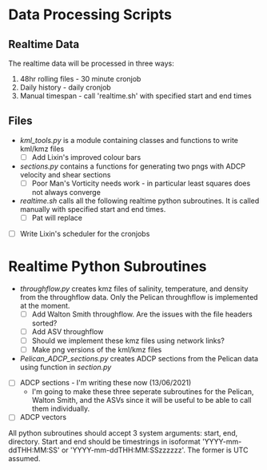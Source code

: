 # Data Processing Scripts

## Realtime Data

The realtime data will be processed in three ways:
1. 48hr rolling files - 30 minute cronjob
2. Daily history - daily cronjob
3. Manual timespan - call 'realtime.sh' with specified start and end times

## Files
* *kml_tools.py* is a module containing classes and functions to write kml/kmz files
  - [ ] Add Lixin's improved colour bars
* *sections.py* contains a functions for generating two pngs with ADCP velocity and shear sections
  - [ ] Poor Man's Vorticity needs work - in particular least squares does not always converge
* *realtime.sh* calls all the following realtime python subroutines. It is called manually with specified start and end times.
  - [ ] Pat will replace
* [ ] Write Lixin's scheduler for the cronjobs

# Realtime Python Subroutines
* *throughflow.py* creates kmz files of salinity, temperature, and density from the throughflow data. Only the Pelican throughflow is implemented at the moment.
  - [ ] Add Walton Smith throughflow. Are the issues with the file headers sorted?
  - [ ] Add ASV throughflow
  - [ ] Should we implement these kmz files using network links?
  - [ ] Make png versions of the kml/kmz files
* *Pelican_ADCP_sections.py* creates ADCP sections from the Pelican data using function in *section.py*
* [ ] ADCP sections - I'm writing these now (13/06/2021)
  - I'm going to make these three seperate subroutines for the Pelican, Walton Smith, and the ASVs since it will be useful to be able to call them individually.
* [ ] ADCP vectors

All python subroutines should accept 3 system arguments: start, end, directory. 
Start and end should be timestrings in isoformat 'YYYY-mm-ddTHH:MM:SS' or 'YYYY-mm-ddTHH:MM:SSzzzzzz'.
The former is UTC assumed.
